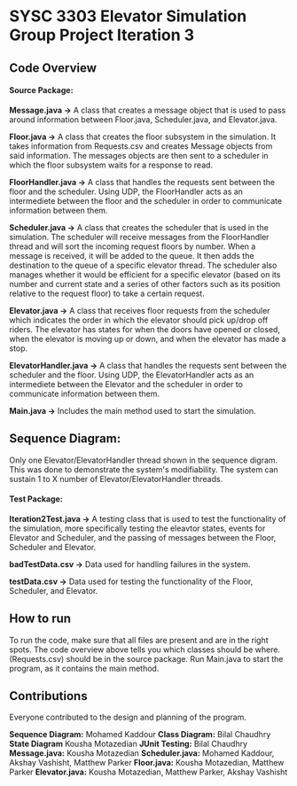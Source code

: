 # SYSC 3303 Elevator Simulation Group Project Iteration 3

## Code Overview

#### Source Package:

**Message.java ->** A class that creates a message object that is used to pass around information between Floor.java, Scheduler.java, and Elevator.java.

**Floor.java ->** A class that creates the floor subsystem in the simulation. It takes information from Requests.csv and creates Message objects from said information. The messages objects are then sent to a scheduler in which the floor subsystem waits for a response to read.

**FloorHandler.java ->** A class that handles the requests sent between the floor and the scheduler. Using UDP, the FloorHandler acts as an intermediete between the floor and the scheduler in order to communicate information between them.

**Scheduler.java ->** A class that creates the scheduler that is used in the simulation. The scheduler will receive messages from the FloorHandler thread and will sort the incoming request floors by number. When a message is received, it will be added to the queue. It then adds the destination to the queue of a specific elevator thread. The scheduler also manages whether it would be efficient for a specific elevator (based on its number and current state and a series of other factors such as its position relative to the request floor) to take a certain request.

**Elevator.java ->** A class that receives floor requests from the scheduler which indicates the order in which the elevator should pick up/drop off riders.
The elevator has states for when the doors have opened or closed, when the elevator is moving up or down, and when the elevator has made a stop.

**ElevatorHandler.java ->** A class that handles the requests sent between the scheduler and the floor. Using UDP, the ElevatorHandler acts as an intermediete between the Elevator and the scheduler in order to communicate information between them. 

**Main.java ->** Includes the main method used to start the simulation.

## Sequence Diagram:

Only one Elevator/ElevatorHandler thread shown in the sequence digram. This was done to demonstrate the system's modifiability. The system can sustain 1 to X number of
Elevator/ElevatorHandler threads.

#### Test Package:

**Iteration2Test.java ->** A testing class that is used to test the functionality of the simulation, more specifically testing the eleavtor states, events for Elevator and Scheduler, and the passing of messages between the Floor, Scheduler and Elevator. 

**badTestData.csv ->** Data used for handling failures in the system.

**testData.csv ->** Data used for testing the functionality of the Floor, Scheduler, and Elevator.

## How to run
To run the code, make sure that all files are present and are in the right spots. The code overview above tells you which classes should be where. (Requests.csv) should be in the source package. Run Main.java to start the program, as it contains the main method.

## Contributions
Everyone contributed to the design and planning of the program.

**Sequence Diagram:** Mohamed Kaddour
**Class Diagram:** Bilal Chaudhry
**State Diagram** Kousha Motazedian 
**JUnit Testing:** Bilal Chaudhry
**Message.java:** Kousha Motazedian
**Scheduler.java:** Mohamed Kaddour, Akshay Vashisht, Matthew Parker
**Floor.java:** Kousha Motazedian, Matthew Parker
**Elevator.java:** Kousha Motazedian, Matthew Parker, Akshay Vashisht
